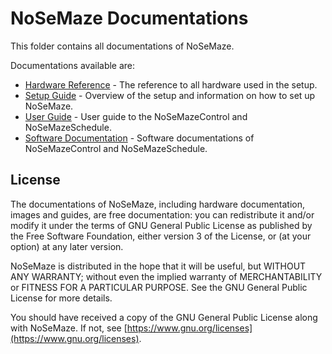 # NoSeMaze Documentations

This folder contains all documentations of NoSeMaze.

Documentations available are:

- [Hardware Reference](./HardwareDocumentation/README.md) - The reference to all hardware used in the setup.
- [Setup Guide](./Guides/setupGuide.md) - Overview of the setup and information on how to set up NoSeMaze.
- [User Guide](./Guides/userGuide.md) - User guide to the NoSeMazeControl and NoSeMazeSchedule.
- [Software Documentation](./SoftwareDocumentation/README.md) - Software documentations of NoSeMazeControl and NoSeMazeSchedule.

## License

The documentations of NoSeMaze, including hardware documentation, images and guides, are free documentation: you can redistribute it and/or modify it under the terms of GNU General Public License as published by the Free Software Foundation, either version 3 of the License, or (at your option) at any later version.

NoSeMaze is distributed in the hope that it will be useful, but WITHOUT ANY WARRANTY; without even the implied warranty of MERCHANTABILITY or FITNESS FOR A PARTICULAR PURPOSE. See the GNU General Public License for more details.

You should have received a copy of the GNU General Public License along with NoSeMaze. If not, see [https://www.gnu.org/licenses](https://www.gnu.org/licenses).
